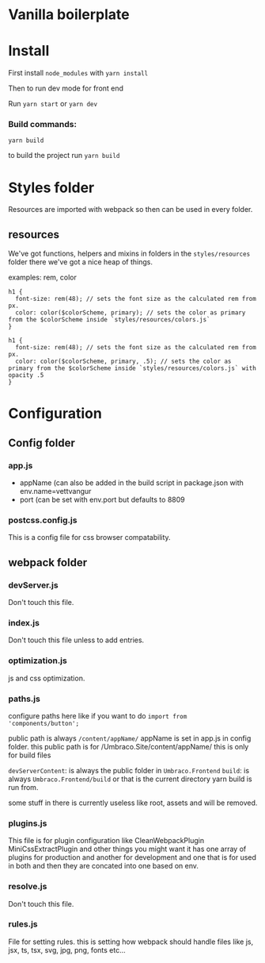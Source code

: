 # Vanilla boilerplate

# Install

First install ``node_modules`` with ``yarn install``

Then to run dev mode for front end

Run ``yarn start`` or ``yarn dev`` 

### Build commands:
``yarn build``

to build the project run ``yarn build``



# Styles folder

Resources are imported with webpack so then can be used in every folder.

## resources

We've got functions, helpers and mixins in folders in the `styles/resources` folder there we've got a nice heap of things.

examples: rem, color

```
h1 {
  font-size: rem(48); // sets the font size as the calculated rem from px.
  color: color($colorScheme, primary); // sets the color as primary from the $colorScheme inside `styles/resources/colors.js`
}
```

```
h1 {
  font-size: rem(48); // sets the font size as the calculated rem from px.
  color: color($colorScheme, primary, .5); // sets the color as primary from the $colorScheme inside `styles/resources/colors.js` with opacity .5
}
```

# Configuration

## Config folder

### app.js 
* appName (can also be added in the build script in package.json with env.name=vettvangur
* port (can be set with env.port but defaults to 8809

### postcss.config.js
This is a config file for css browser compatability.



## webpack folder

### devServer.js
Don't touch this file.

### index.js
Don't touch this file unless to add entries.


### optimization.js
js and css optimization.

### paths.js

configure paths here like if you want to do `import from 'components/button';`

public path is always `/content/appName/` appName is set in app.js in config folder. this public path is for /Umbraco.Site/content/appName/ this is only for build files

`devServerContent`: is always the public folder in `Umbraco.Frontend`
`build`: is always `Umbraco.Frontend/build` or that is the current directory yarn build is run from.


some stuff in there is currently useless like root, assets and will be removed.

### plugins.js

This file is for plugin configuration like CleanWebpackPlugin MiniCssExtractPlugin and other things you might want it has one array of plugins for production and another for development and one that is for used in both and then they are concated into one based on env.

### resolve.js

Don't touch this file.

### rules.js

File for setting rules. this is setting how webpack should handle files like js, jsx, ts, tsx, svg, jpg, png, fonts etc...
